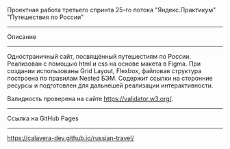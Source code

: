 Проектная работа третьего спринта 25-го потока "Яндекс.Практикум"
"Путешествия по России"

_____________________________________________________________
Описание
_____________________________________________________________

Одностраничный сайт, посвящённый путешестиям по России.
Реализован с помощью html и css на основе макета в Figma.
При создании использованы Grid Layout, Flexbox, файловая структура построена по правилам Nested БЭМ.
Содержит ссылки на сторонние ресурсы и подготовлен для дальнешей реализации интерактивности.

Валидность проверена на сайте https://validator.w3.org/.

_____________________________________________________________
Ссылка на GitHub Pages
_____________________________________________________________

https://calavera-dev.github.io/russian-travel/